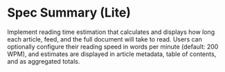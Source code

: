 # Spec Summary (Lite)

Implement reading time estimation that calculates and displays how long each article, feed, and the full document will take to read. Users can optionally configure their reading speed in words per minute (default: 200 WPM), and estimates are displayed in article metadata, table of contents, and as aggregated totals.
